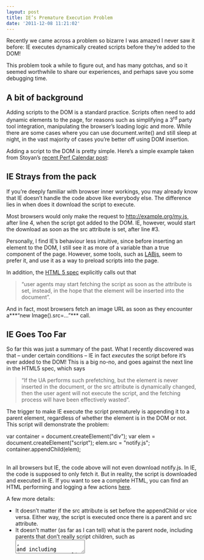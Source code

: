 ```yaml
---
layout: post
title: IE’s Premature Execution Problem
date: '2011-12-08 11:21:02'
---
```



Recently we came across a problem so bizarre I was amazed I never saw it before: IE executes dynamically created scripts before they’re added to the DOM!

This problem took a while to figure out, and has many gotchas, and so it seemed worthwhile to share our experiences, and perhaps save you some debugging time.


## A bit of background

Adding scripts to the DOM is a standard practice. Scripts often need to add dynamic elements to the page, for reasons such as simplifying a 3<sup>rd</sup> party tool integration, manipulating the browser’s loading logic and more. While there are some cases where you can use document.write() and still sleep at night, in the vast majority of cases you’re better off using DOM insertion.

Adding a script to the DOM is pretty simple. Here’s a simple example taken from Stoyan’s [recent Perf Calendar post](http://calendar.perfplanet.com/2011/the-art-and-craft-of-the-async-snippet/):

 <script>(function(d) { var js = d.createElement('script'); js.src = "http://example.org/my.js"; d.getElementsByTagName('head')[0].appendChild(js); }(document));</script>


## IE Strays from the pack

If you’re deeply familiar with browser inner workings, you may already know that IE doesn’t handle the code above like everybody else. The difference lies in when does it download the script to execute.

Most browsers would only make the request to http://example.org/my.js  after line 4, when the script got added to the DOM. IE, however, would start the download as soon as the src attribute is set, after line #3.

Personally, I find IE’s behaviour less intuitive, since before inserting an element to the DOM, I still see it as more of a variable than a true component of the page. However, some tools, such as [LABjs](http://labjs.com/), seem to prefer it, and use it as a way to preload scripts into the page.

In addition, the [HTML 5 spec](http://www.w3.org/TR/html5/scripting-1.html#running-a-script) explicitly calls out that

> “user agents may start fetching the script as soon as the attribute is set, instead, in the hope that the element will be inserted into the document”.

 And in fact, most browsers fetch an image URL as soon as they encounter a***“new Image().src=…”*** call.


## IE Goes Too Far

So far this was just a summary of the past. What I recently discovered was that – under certain conditions – IE in fact *executes* the script before it’s ever added to the DOM! This is a big no-no, and goes against the next line in the HTML5 spec, which says

> “If the UA performs such prefetching, but the element is never inserted in the document, or the src attribute is dynamically changed, then the user agent will not execute the script, and the fetching process will have been effectively wasted”.

The trigger to make IE execute the script prematurely is appending it to a parent element, regardless of whether the element is in the DOM or not. This script will demonstrate the problem:

<div> var container = document.createElement("div"); var elem = document.createElement("script"); elem.src = "notify.js"; container.appendChild(elem);

</div> 

In all browsers but IE, the code above will not even download notify.js. In IE, the code is supposed to only fetch it. But in reality, the script is downloaded and executed in IE. If you want to see a complete HTML, you can find an HTML performing and logging a few actions [here](http://www.blaze.io/experiments/ie-preexec.htm).

A few more details:

- It doesn’t matter if the src attribute is set before the appendChild or vice versa. Either way, the script is executed once there is a parent and src attribute.
- It doesn’t matter (as far as I can tell) what is the parent node, including parents that don’t really script children, such as <textarea>, and including documentFragment
- The problem occurs at least in IE 6-9, in all “modes”.


## The Inevitable Bugs

This type of weird behaviour often comes with various subtle bugs it creates, or at least inconsistencies. I did some digging, and saw a few quirks you should be on the lookout for. Most of these are represented in [this example page](http://www.blaze.io/experiments/ie-preexec.htm).

### readyState updated before DOM Insertion

Since IE fetches and executes the script, it’s unclear which load events should be called for it. Our testing shows that the onreadystatechanged event, and the corresponding elem.readyState value, all get updated as soon as the script gets executed. This means the element is likely to be in a “loaded” state before it ever gets added to the DOM.

If the element was in that “loaded” state before being added to the DOM, no additional events will be called after the element gets added to the DOM. This is an important fact to remember if you’re waiting for the script after adding it to the DOM.

### IE 9: If a Script is cached, execution time may differ

If this obscure IE bug wasn’t bad enough, how about throwing some inconsistent behaviour into the mix?

As it turns out, in IE 9 the script *may* only get executed when it’s truly added to the DOM. More specifically, if the script is already in the cache, it will often get executed only AFTER it’s added to the DOM (like all other browsers do).

[Click here](http://www.webpagetest.org/result/111207_Z8_b03976badec57fd71f05ae8009ba98be/) for a demonstration of this behaviour, using WebPageTest to load the test page in IE9. The line in bold marks where the script got executed, note how that happens before appending it to the DOM in the first view, and after appending it to the DOM in the repeat view.

In our tests we’ve seen it happen in various scenarios, so there may be other factors at play.

### IE 9: Script may run in the middle of another script

As per the example above, if the script DOES get executed when the element gets added to the DOM, it gets executed *immediately*. This means the external script gets executed in the middle of another script, and not right after the current script is done.

While dynamic script execution order is never guaranteed, executing a script in the middle of another one is a concern. JavaScript is designed to alleviate the concern of race conditions or competing threads, and this case breaks that promise.

<div>For example, consider an inline script that looks like this

 addExternalFile('loadUserData.js'); initUser('joe');

Assume addExternalFile() adds an external script. If line #2 initializes user settings that loadUserData.js requires, the code above would still work. The current script always finishes running before the external script is invoked. However, in the behaviour we’ve see in IE9, this guarantee breaks, the external script may run inline, and the page may break.

</div>### IE 8: Script may never get executed

I don’t have an exact understanding of what triggers this, but we’ve run into a few cases where a cached script was set to a “loaded” state as soon as the src attribute was set. After that, when the script actually got added to the DOM, the scripts readyState moved *backwards* into “loading”, firing the onreadystatechange event in the process.

On IE 9, these scripts then proceeded to a “complete” state, and only got executed when the script got added to the DOM. On IE8 they *usually* didn’t. Instead, they reverted to the “loading” state and never got out of it. In such cases, the script was never actually executed.

### DOM Scripts out of sync at execution time

This quirk is a bit easier to understand. Since the script gets executed before it actually got added to the DOM, it won’t be in the DOM if you look for it…

Some scripts, such as [scriptaculous](http://script.aculo.us/), traverse the DOM looking for themselves. Scriptaculous does this so it can exact a query (Facebook Connect and Dojo sometimes do that too), but there are various reasons to do so. When the script getting executed isn’t in the DOM yet, these lookups will obviously fail, regardless of how they are done.


## Summary & Workarounds

This problem feels like a real annoyance. It will likely only manifest in very specific cases, but the inconsistent nature of it and the lack of clear detail will make it challenging to detect. If you did or plan to do any more digging into this, do share in the comments below.

As for working around it, the best option is probably to set the src attribute only after adding the script element to the DOM. Doing so should address most of the problems described above. The only problem that will remain is one script running in the middle of another script, which can be resolved using standard programming – just run your dependencies before referencing the external scripts.

If you’re a Blaze FEO customer, don’t worry – we’ve got this covered!


